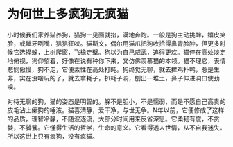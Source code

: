 # 为何世上多疯狗无疯猫

小时候我们家养猫养狗，猫狗一见面就掐，满地奔跑。一般是狗主动挑衅，嬉皮笑脸，或龇牙咧嘴，狺狺狂吠。猫斯文，偶尔用猫爪把狗收拾得鼻青脸肿，但更多时候它选择躲，上树爬窗，飞檐走壁。狗以为自己威武，追得更欢。猫停在高处淡定地俯视，狗仰望着，好像在说有种你下来，又仿佛羡慕猫的本领。猫不理它，表情悲悯傲慢，狗不走，它便索性在高处打盹。狗终觉无聊，就去撵鸡扑鸭，惹是生非，实在没啥玩的了，就去拿耗子，扒耗子洞，刨出一堆土，鼻子伸进洞口使劲嗅。 

对待无聊的狗，猫的姿态是明智的。躲不是胆小，不是懦弱，而是不愿自己高贵的皮毛沾上癞狗的唾液。猫喜清静，爱干净，与世无争。N年以前，它便修成了这样的品质，理智冷静，不随波逐流，大部分时间用来反省深思。它柔韧有度，不贪婪，不饕餮。它懂得生活的哲学，生命的意义。它看得透人世情，从不自我迷失。所以这世上只有疯狗，没有疯猫。